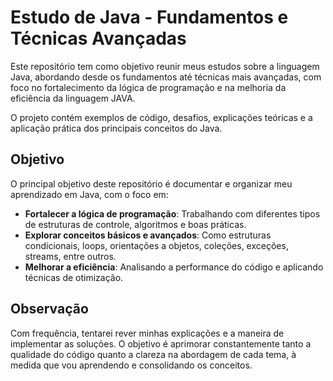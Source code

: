 # Estudo de Java - Fundamentos e Técnicas Avançadas
Este repositório tem como objetivo reunir meus estudos sobre a linguagem Java, abordando desde os fundamentos até técnicas mais avançadas, com foco no fortalecimento da lógica de programação e na melhoria da eficiência da linguagem JAVA.

O projeto contém exemplos de código, desafios, explicações teóricas e a aplicação prática dos principais conceitos do Java.

## Objetivo
O principal objetivo deste repositório é documentar e organizar meu aprendizado em Java, com o foco em:

- **Fortalecer a lógica de programação**: Trabalhando com diferentes tipos de estruturas de controle, algoritmos e boas práticas.
- **Explorar conceitos básicos e avançados**: Como estruturas condicionais, loops, orientações a objetos, coleções, exceções, streams, entre outros.
- **Melhorar a eficiência**: Analisando a performance do código e aplicando técnicas de otimização.

## Observação

Com frequência, tentarei rever minhas explicações e a maneira de implementar as soluções. O objetivo é aprimorar constantemente tanto a qualidade do código quanto a clareza na abordagem de cada tema, à medida que vou aprendendo e consolidando os conceitos.
